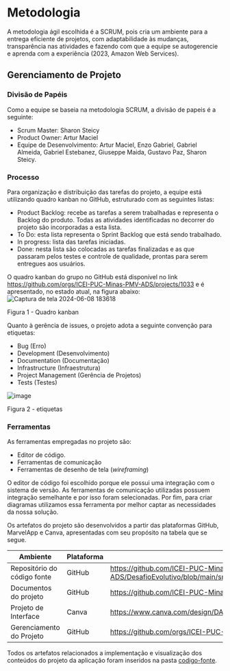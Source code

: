 
# Metodologia

A metodologia ágil escolhida é a SCRUM, pois cria um ambiente para a entrega eficiente de projetos, com adaptabilidade às mudanças, transparência nas atividades e fazendo com que a equipe se autogerencie e aprenda com a experiência (2023, Amazon Web Services). 

## Gerenciamento de Projeto

### Divisão de Papéis

Como a equipe se baseia na metodologia SCRUM, a divisão de papeis é a seguinte:
- Scrum Master: Sharon Steicy
- Product Owner: Artur Maciel
- Equipe de Desenvolvimento: Artur Maciel, Enzo Gabriel, Gabriel Almeida, Gabriel Estebanez, Giuseppe Maida, Gustavo Paz, Sharon Steicy.

### Processo

Para organização e distribuição das tarefas do projeto, a equipe está utilizando quadro kanban no GitHub, estruturado com as seguintes listas:

* Product Backlog: recebe as tarefas a serem trabalhadas e representa o Backlog do produto. Todas as atividades identificadas no decorrer do projeto são incorporadas a esta lista.
* To Do: esta lista representa o Sprint Backlog que está sendo trabalhado.
* In progress: lista das tarefas iniciadas.
* Done: nesta lista são colocadas as tarefas finalizadas e as que passaram pelos testes e controle de qualidade, prontas para serem entregues aos usuários.

O quadro kanban do grupo no GitHub está disponível no link https://github.com/orgs/ICEI-PUC-Minas-PMV-ADS/projects/1033 e é apresentado, no estado atual, na figura abaixo:
![Captura de tela 2024-06-08 183618](https://github.com/ICEI-PUC-Minas-PMV-ADS/pmv-ads-2024-e1-proj-web-t15-desafio-evolutivo/assets/166241111/1dac5558-b3ac-4a18-a5ec-a100d766caeb)


Figura 1 - Quadro kanban

Quanto à gerência de issues, o projeto adota a seguinte convenção para
etiquetas:

* Bug (Erro)
* Development (Desenvolvimento)
* Documentation (Documentação)
* Infrastructure (Infraestrutura)
* Project Management (Gerência de Projetos)
* Tests (Testes)
  
![image](https://github.com/ICEI-PUC-Minas-PMV-ADS/DesafioEvolutivo/assets/163445754/289ad8ff-a5f3-4836-b018-f4039261fea3)

Figura 2 - etiquetas

### Ferramentas

As ferramentas empregadas no projeto são:

- Editor de código.
- Ferramentas de comunicação
- Ferramentas de desenho de tela (_wireframing_)

O editor de código foi escolhido porque ele possui uma integração com o sistema de versão. As ferramentas de comunicação utilizadas possuem integração semelhante e por isso foram selecionadas. Por fim, para criar diagramas utilizamos essa ferramenta por melhor captar as necessidades da nossa solução.

Os artefatos do projeto são desenvolvidos a partir das plataformas GitHub, MarvelApp e Canva, apresentadas com seu propósito na tabela que se segue.

| Ambiente  | Plataforma | Link |
| --------- | ---------- | ------- |
| Repositório do código fonte | GitHub  | https://github.com/ICEI-PUC-Minas-PMV-ADS/DesafioEvolutivo/blob/main/src/README.md |
| Documentos do projeto  | GitHub  | https://github.com/ICEI-PUC-Minas-PMV-ADS/DesafioEvolutivo  |
| Projeto de Interface  | Canva  | https://www.canva.com/design/DAGBqtH0lHQ/e75d9rHkMYLIy4cFvKcqlA/edit  |
| Gerenciamento do Projeto  | GitHub  | https://github.com/orgs/ICEI-PUC-Minas-PMV-ADS/projects/1033/views/3 |

Todos os artefatos relacionados a implementação e visualização dos conteúdos do projeto da aplicação foram inseridos na pasta [codigo-fonte](https://github.com/ICEI-PUC-Minas-PMV-ADS/pmv-ads-2024-e1-proj-web-t15-desafio-evolutivo/tree/main/codigo-fonte%20backup). 
